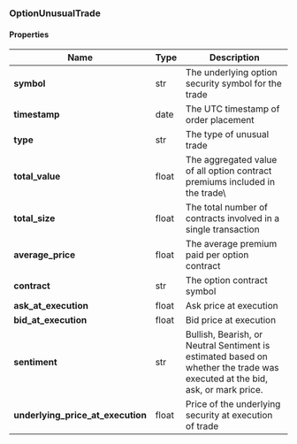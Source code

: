 

[//]: # (CLASS:OptionUnusualTrade)

[//]: # (KIND:object)

### OptionUnusualTrade

#### Properties

[//]: # (START_DEFINITION)

Name | Type | Description
------------ | ------------- | -------------
**symbol** | str | The underlying option security symbol for the trade &nbsp;
**timestamp** | date | The UTC timestamp of order placement &nbsp;
**type** | str | The type of unusual trade &nbsp;
**total_value** | float | The aggregated value of all option contract premiums included in the trade\\ &nbsp;
**total_size** | float | The total number of contracts involved in a single transaction &nbsp;
**average_price** | float | The average premium paid per option contract &nbsp;
**contract** | str | The option contract symbol &nbsp;
**ask_at_execution** | float | Ask price at execution &nbsp;
**bid_at_execution** | float | Bid price at execution &nbsp;
**sentiment** | str | Bullish, Bearish, or Neutral Sentiment is estimated based on whether the trade was executed at the bid, ask, or mark price. &nbsp;
**underlying_price_at_execution** | float | Price of the underlying security at execution of trade &nbsp;

[//]: # (END_DEFINITION)



